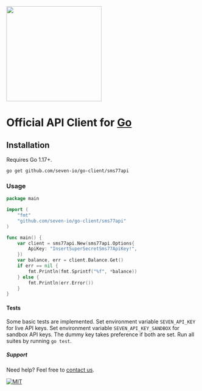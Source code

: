 <img src="https://www.seven.io/wp-content/uploads/Logo.svg" width="250" />


# Official API Client for [Go](https://golang.org/)

## Installation

Requires Go 1.17+.

```go get github.com/seven-io/go-client/sms77api```

### Usage

```go
package main

import (
	"fmt"
	"github.com/seven-io/go-client/sms77api"
)

func main() {
	var client = sms77api.New(sms77api.Options{
		ApiKey: "InsertSuperSecretSms77ApiKey!",
	})
	var balance, err = client.Balance.Get()
	if err == nil {
		fmt.Println(fmt.Sprintf("%f", *balance))
	} else {
		fmt.Println(err.Error())
	}
}
```

#### Tests

Some basic tests are implemented. Set environment variable `SEVEN_API_KEY` for live API keys. Set environment
variable `SEVEN_API_KEY_SANDBOX` for sandbox API keys. The dummy key takes preference if both are set. Run all suites by
running `go test`.

##### Support

Need help? Feel free to [contact us](https://www.seven.io/en/company/contact/).

[![MIT](https://img.shields.io/badge/License-MIT-teal.svg)](LICENSE)
